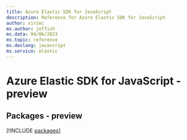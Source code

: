 ```yaml
---
title: Azure Elastic SDK for JavaScript
description: Reference for Azure Elastic SDK for JavaScript
author: xirzec
ms.author: jeffish
ms.data: 04/06/2023
ms.topic: reference
ms.devlang: javascript
ms.service: elastic
---
```

# Azure Elastic SDK for JavaScript - preview
## Packages - preview
[!INCLUDE [packages](elastic-index.md)]
